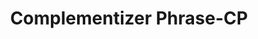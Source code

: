 ---
word: "true"

types: "word"

title: "Complementizer Phrase-CP"

categories: ['']

tags: ['Complementizer', 'Phrase', 'CP']

arabic: 'مركب تكميلي'

arexps: []

enwords: ['Complementizer Phrase-CP']

enexps: []

arlexicons: 'ر'

enlexicons: 'C'

authors: ['Ruqayya Roshdy']

translators: ['']

citations: 'مقدمة في حوسبة اللغة العربية'

sources: 'مركز الملك عبدالله بن عبدالعزيز الدولي لخدمة اللغة العربية'

slug: ""
---